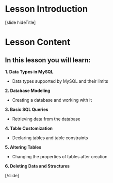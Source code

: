 # Lesson Introduction

[slide hideTitle]

# Lesson Content

## In this lesson you will learn: 

**1. Data Types in MySQL**
- Data types supported by MySQL and their limits

**2. Database Modeling**
- Creating a database and working with it

**3. Basic SQL Queries**
- Retrieving data from the database

**4. Table Customization**
- Declaring tables and table constraints 
 
**5. Altering Tables**
- Changing the properties of tables after creation

**6. Deleting Data and Structures**

[/slide]
